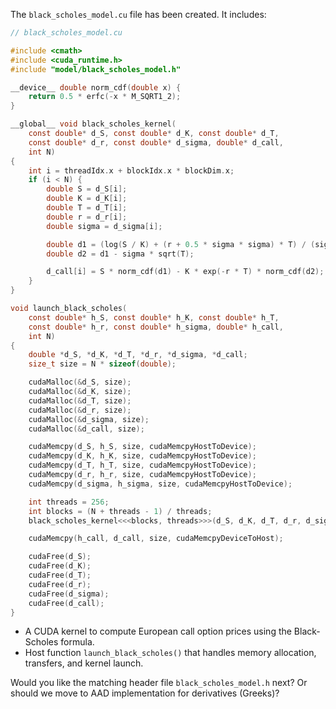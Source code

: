 The `black_scholes_model.cu` file has been created. It includes:


```c
// black_scholes_model.cu

#include <cmath>
#include <cuda_runtime.h>
#include "model/black_scholes_model.h"

__device__ double norm_cdf(double x) {
    return 0.5 * erfc(-x * M_SQRT1_2);
}

__global__ void black_scholes_kernel(
    const double* d_S, const double* d_K, const double* d_T,
    const double* d_r, const double* d_sigma, double* d_call,
    int N)
{
    int i = threadIdx.x + blockIdx.x * blockDim.x;
    if (i < N) {
        double S = d_S[i];
        double K = d_K[i];
        double T = d_T[i];
        double r = d_r[i];
        double sigma = d_sigma[i];

        double d1 = (log(S / K) + (r + 0.5 * sigma * sigma) * T) / (sigma * sqrt(T));
        double d2 = d1 - sigma * sqrt(T);

        d_call[i] = S * norm_cdf(d1) - K * exp(-r * T) * norm_cdf(d2);
    }
}

void launch_black_scholes(
    const double* h_S, const double* h_K, const double* h_T,
    const double* h_r, const double* h_sigma, double* h_call,
    int N)
{
    double *d_S, *d_K, *d_T, *d_r, *d_sigma, *d_call;
    size_t size = N * sizeof(double);

    cudaMalloc(&d_S, size);
    cudaMalloc(&d_K, size);
    cudaMalloc(&d_T, size);
    cudaMalloc(&d_r, size);
    cudaMalloc(&d_sigma, size);
    cudaMalloc(&d_call, size);

    cudaMemcpy(d_S, h_S, size, cudaMemcpyHostToDevice);
    cudaMemcpy(d_K, h_K, size, cudaMemcpyHostToDevice);
    cudaMemcpy(d_T, h_T, size, cudaMemcpyHostToDevice);
    cudaMemcpy(d_r, h_r, size, cudaMemcpyHostToDevice);
    cudaMemcpy(d_sigma, h_sigma, size, cudaMemcpyHostToDevice);

    int threads = 256;
    int blocks = (N + threads - 1) / threads;
    black_scholes_kernel<<<blocks, threads>>>(d_S, d_K, d_T, d_r, d_sigma, d_call, N);

    cudaMemcpy(h_call, d_call, size, cudaMemcpyDeviceToHost);

    cudaFree(d_S);
    cudaFree(d_K);
    cudaFree(d_T);
    cudaFree(d_r);
    cudaFree(d_sigma);
    cudaFree(d_call);
}

```

* A CUDA kernel to compute European call option prices using the Black-Scholes formula.
* Host function `launch_black_scholes()` that handles memory allocation, transfers, and kernel launch.

Would you like the matching header file `black_scholes_model.h` next? Or should we move to AAD implementation for derivatives (Greeks)?

